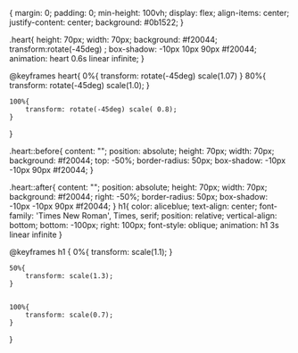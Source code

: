 
{
    margin: 0;
    padding: 0;
    min-height: 100vh;
    display: flex;
    align-items: center;
    justify-content: center;
    background: #0b1522;
}

.heart{
    height: 70px;
    width: 70px;
    background: #f20044;
    transform:rotate(-45deg) ;
    box-shadow: -10px 10px 90px #f20044;
    animation: heart 0.6s linear infinite;
}

@keyframes heart{
    0%{
        transform: rotate(-45deg) scale(1.07)
    }
    80%{
        transform: rotate(-45deg) scale(1.0);
    }

    100%{
        transform: rotate(-45deg) scale( 0.8);
    }
}


.heart::before{
    content: "";
    position: absolute;
    height: 70px;
    width: 70px;
    background: #f20044;
    top: -50%;
    border-radius: 50px;
    box-shadow: -10px -10px 90px #f20044;
}


.heart::after{
    content: "";
    position: absolute;
    height: 70px;
    width: 70px;
    background: #f20044;
    right: -50%;
    border-radius: 50px;
    box-shadow: -10px -10px 90px #f20044;
}
h1{
    color: aliceblue;
    text-align: center;
    font-family: 'Times New Roman', Times, serif;
    position: relative;
    vertical-align: bottom;
    bottom: -100px;
    right: 100px;
    font-style: oblique;
    animation: h1 3s linear infinite
}


@keyframes h1 { 
    0%{
        transform: scale(1.1);
    }


    50%{
        transform: scale(1.3);
    }


    100%{
        transform: scale(0.7);
    }
}
